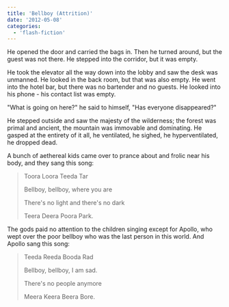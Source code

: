 ```yaml
---
title: 'Bellboy (Attrition)'
date: '2012-05-08'
categories:
  - 'flash-fiction'
---
```


He opened the door and carried the bags in. Then he turned around, but the guest
was not there. He stepped into the corridor, but it was empty.

He took the elevator all the way down into the lobby and saw the desk was
unmanned. He looked in the back room, but that was also empty. He went into the
hotel bar, but there was no bartender and no guests. He looked into his phone -
his contact list was empty.

"What is going on here?" he said to himself, "Has everyone disappeared?"

He stepped outside and saw the majesty of the wilderness; the forest was primal
and ancient, the mountain was immovable and dominating. He gasped at the
entirety of it all, he ventilated, he sighed, he hyperventilated, he dropped
dead.

A bunch of aethereal kids came over to prance about and frolic near his body,
and they sang this song:

> Toora Loora Teeda Tar
>
> Bellboy, bellboy, where you are
>
> There's no light and there's no dark
>
> Teera Deera Poora Park.

The gods paid no attention to the children singing except for Apollo, who wept
over the poor bellboy who was the last person in this world. And Apollo sang
this song:

> Teeda Reeda Booda Rad
>
> Bellboy, bellboy, I am sad.
>
> There's no people anymore
>
> Meera Keera Beera Bore.
